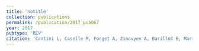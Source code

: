 ```yaml
---
title: 'notitle'
collection: publications
permalink: /publication/2017_pub067
year: 2017
pubtype: 'REV'
citation: 'Cantini L, Caselle M, Forget A, Zinovyev A, Barillot E, Martignetti L. A review of computational approaches for the detection of microRNAs involved in cancer. <i>Frontiers in Biosciences</i> 22:1774-1791. 2017.'
---
```

